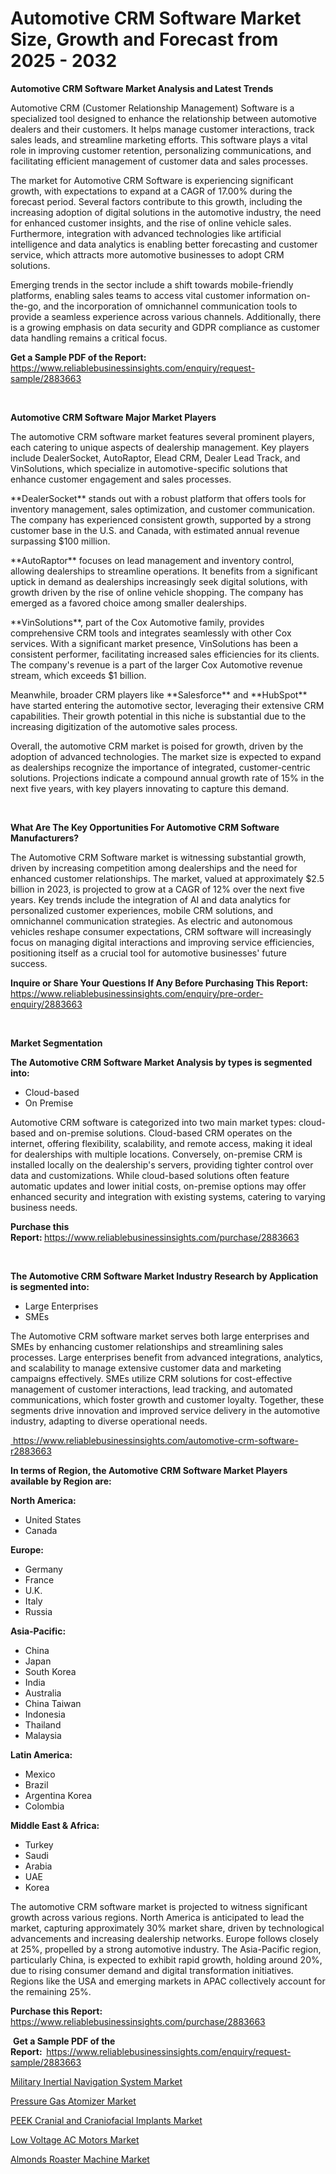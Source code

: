 <p><h1>Automotive CRM Software Market Size, Growth and Forecast from 2025 - 2032</h1></p><p><strong>Automotive CRM Software Market Analysis and Latest Trends</strong></p>
<p><p>Automotive CRM (Customer Relationship Management) Software is a specialized tool designed to enhance the relationship between automotive dealers and their customers. It helps manage customer interactions, track sales leads, and streamline marketing efforts. This software plays a vital role in improving customer retention, personalizing communications, and facilitating efficient management of customer data and sales processes.</p><p>The market for Automotive CRM Software is experiencing significant growth, with expectations to expand at a CAGR of 17.00% during the forecast period. Several factors contribute to this growth, including the increasing adoption of digital solutions in the automotive industry, the need for enhanced customer insights, and the rise of online vehicle sales. Furthermore, integration with advanced technologies like artificial intelligence and data analytics is enabling better forecasting and customer service, which attracts more automotive businesses to adopt CRM solutions.</p><p>Emerging trends in the sector include a shift towards mobile-friendly platforms, enabling sales teams to access vital customer information on-the-go, and the incorporation of omnichannel communication tools to provide a seamless experience across various channels. Additionally, there is a growing emphasis on data security and GDPR compliance as customer data handling remains a critical focus.</p></p>
<p><strong>Get a Sample PDF of the Report:&nbsp;</strong> <a href="https://www.reliablebusinessinsights.com/enquiry/request-sample/2883663?utm_campaign=60&utm_medium=2&utm_source=Github&utm_content=ia&utm_term=13032025&utm_id=automotive-crm-software">https://www.reliablebusinessinsights.com/enquiry/request-sample/2883663</a></p>
<p>&nbsp;</p>
<p><strong>Automotive CRM Software Major Market Players</strong></p>
<p><p>The automotive CRM software market features several prominent players, each catering to unique aspects of dealership management. Key players include DealerSocket, AutoRaptor, Elead CRM, Dealer Lead Track, and VinSolutions, which specialize in automotive-specific solutions that enhance customer engagement and sales processes.</p><p>**DealerSocket** stands out with a robust platform that offers tools for inventory management, sales optimization, and customer communication. The company has experienced consistent growth, supported by a strong customer base in the U.S. and Canada, with estimated annual revenue surpassing $100 million.</p><p>**AutoRaptor** focuses on lead management and inventory control, allowing dealerships to streamline operations. It benefits from a significant uptick in demand as dealerships increasingly seek digital solutions, with growth driven by the rise of online vehicle shopping. The company has emerged as a favored choice among smaller dealerships.</p><p>**VinSolutions**, part of the Cox Automotive family, provides comprehensive CRM tools and integrates seamlessly with other Cox services. With a significant market presence, VinSolutions has been a consistent performer, facilitating increased sales efficiencies for its clients. The company's revenue is a part of the larger Cox Automotive revenue stream, which exceeds $1 billion.</p><p>Meanwhile, broader CRM players like **Salesforce** and **HubSpot** have started entering the automotive sector, leveraging their extensive CRM capabilities. Their growth potential in this niche is substantial due to the increasing digitization of the automotive sales process.</p><p>Overall, the automotive CRM market is poised for growth, driven by the adoption of advanced technologies. The market size is expected to expand as dealerships recognize the importance of integrated, customer-centric solutions. Projections indicate a compound annual growth rate of 15% in the next five years, with key players innovating to capture this demand.</p></p>
<p>&nbsp;</p>
<p><strong>What Are The Key Opportunities For Automotive CRM Software Manufacturers?</strong></p>
<p><p>The Automotive CRM Software market is witnessing substantial growth, driven by increasing competition among dealerships and the need for enhanced customer relationships. The market, valued at approximately $2.5 billion in 2023, is projected to grow at a CAGR of 12% over the next five years. Key trends include the integration of AI and data analytics for personalized customer experiences, mobile CRM solutions, and omnichannel communication strategies. As electric and autonomous vehicles reshape consumer expectations, CRM software will increasingly focus on managing digital interactions and improving service efficiencies, positioning itself as a crucial tool for automotive businesses' future success.</p></p>
<p><strong>Inquire or Share Your Questions If Any Before Purchasing This Report:</strong> <a href="https://www.reliablebusinessinsights.com/enquiry/pre-order-enquiry/2883663?utm_campaign=60&utm_medium=2&utm_source=Github&utm_content=ia&utm_term=13032025&utm_id=automotive-crm-software">https://www.reliablebusinessinsights.com/enquiry/pre-order-enquiry/2883663</a></p>
<p>&nbsp;</p>
<p><strong>Market Segmentation</strong></p>
<p><strong>The Automotive CRM Software Market Analysis by types is segmented into:</strong></p>
<p><ul><li>Cloud-based</li><li>On Premise</li></ul></p>
<p><p>Automotive CRM software is categorized into two main market types: cloud-based and on-premise solutions. Cloud-based CRM operates on the internet, offering flexibility, scalability, and remote access, making it ideal for dealerships with multiple locations. Conversely, on-premise CRM is installed locally on the dealership's servers, providing tighter control over data and customizations. While cloud-based solutions often feature automatic updates and lower initial costs, on-premise options may offer enhanced security and integration with existing systems, catering to varying business needs.</p></p>
<p><strong>Purchase this Report:&nbsp;</strong><a href="https://www.reliablebusinessinsights.com/purchase/2883663?utm_campaign=60&utm_medium=2&utm_source=Github&utm_content=ia&utm_term=13032025&utm_id=automotive-crm-software">https://www.reliablebusinessinsights.com/purchase/2883663</a></p>
<p>&nbsp;</p>
<p><strong>The Automotive CRM Software Market Industry Research by Application is segmented into:</strong></p>
<p><ul><li>Large Enterprises</li><li>SMEs</li></ul></p>
<p><p>The Automotive CRM software market serves both large enterprises and SMEs by enhancing customer relationships and streamlining sales processes. Large enterprises benefit from advanced integrations, analytics, and scalability to manage extensive customer data and marketing campaigns effectively. SMEs utilize CRM solutions for cost-effective management of customer interactions, lead tracking, and automated communications, which foster growth and customer loyalty. Together, these segments drive innovation and improved service delivery in the automotive industry, adapting to diverse operational needs.</p></p>
<p><a href="https://www.reliablebusinessinsights.com/automotive-crm-software-r2883663?utm_campaign=60&utm_medium=2&utm_source=Github&utm_content=ia&utm_term=13032025&utm_id=automotive-crm-software">&nbsp;https://www.reliablebusinessinsights.com/automotive-crm-software-r2883663</a></p>
<p><strong>In terms of Region, the Automotive CRM Software Market Players available by Region are:</strong></p>
<p>
    <p> <strong> North America: </strong>
        <ul>
            <li>United States</li>
            <li>Canada</li>
        </ul>
        </p> 
    <p> <strong> Europe: </strong>
        <ul>
            <li>Germany</li>
            <li>France</li>
            <li>U.K.</li>
            <li>Italy</li>
            <li>Russia</li>
        </ul>
        </p> 
    <p> <strong> Asia-Pacific: </strong>
        <ul>
            <li>China</li>
            <li>Japan</li>
            <li>South Korea</li>
            <li>India</li>
            <li>Australia</li>
            <li>China Taiwan</li>
            <li>Indonesia</li>
            <li>Thailand</li>
            <li>Malaysia</li>
        </ul>
        </p> 
    <p> <strong> Latin America: </strong>
        <ul>
            <li>Mexico</li>
            <li>Brazil</li>
            <li>Argentina Korea</li>
            <li>Colombia</li>
        </ul>
        </p> 
    <p> <strong> Middle East & Africa: </strong>
        <ul>
            <li>Turkey</li>
            <li>Saudi</li>
            <li>Arabia</li>
            <li>UAE</li>
            <li>Korea</li>
        </ul>
    </p>
    </p>
<p><p>The automotive CRM software market is projected to witness significant growth across various regions. North America is anticipated to lead the market, capturing approximately 30% market share, driven by technological advancements and increasing dealership networks. Europe follows closely at 25%, propelled by a strong automotive industry. The Asia-Pacific region, particularly China, is expected to exhibit rapid growth, holding around 20%, due to rising consumer demand and digital transformation initiatives. Regions like the USA and emerging markets in APAC collectively account for the remaining 25%.</p></p>
<p><strong>Purchase this Report: </strong><a href="https://www.reliablebusinessinsights.com/purchase/2883663?utm_campaign=60&utm_medium=2&utm_source=Github&utm_content=ia&utm_term=13032025&utm_id=automotive-crm-software">https://www.reliablebusinessinsights.com/purchase/2883663</a></p>
<p>&nbsp;<strong>Get a Sample PDF of the Report:&nbsp;&nbsp;</strong><a href="https://www.reliablebusinessinsights.com/enquiry/request-sample/2883663?utm_campaign=60&utm_medium=2&utm_source=Github&utm_content=ia&utm_term=13032025&utm_id=automotive-crm-software">https://www.reliablebusinessinsights.com/enquiry/request-sample/2883663</a></p>
<p><strong></strong></p>
<p><p><a href="https://github.com/joubehobock75/Market-Research-Report-List-1/blob/main/military-inertial-navigation-system-market.md?utm_campaign=60&utm_medium=2&utm_source=Github&utm_content=ia&utm_term=13032025&utm_id=automotive-crm-software">Military Inertial Navigation System Market</a></p><p><a href="https://github.com/puhakhommabh/Market-Research-Report-List-1/blob/main/pressure-gas-atomizer-market.md?utm_campaign=60&utm_medium=2&utm_source=Github&utm_content=ia&utm_term=13032025&utm_id=automotive-crm-software">Pressure Gas Atomizer Market</a></p><p><a href="https://github.com/ozolsgasko02/Market-Research-Report-List-1/blob/main/peek-cranial-and-craniofacial-implants-market.md?utm_campaign=60&utm_medium=2&utm_source=Github&utm_content=ia&utm_term=13032025&utm_id=automotive-crm-software">PEEK Cranial and Craniofacial Implants Market</a></p><p><a href="https://github.com/supashcriana/Market-Research-Report-List-1/blob/main/low-voltage-ac-motors-market.md?utm_campaign=60&utm_medium=2&utm_source=Github&utm_content=ia&utm_term=13032025&utm_id=automotive-crm-software">Low Voltage AC Motors Market</a></p><p><a href="https://github.com/gasiorgary79/Market-Research-Report-List-1/blob/main/almonds-roaster-machine-market.md?utm_campaign=60&utm_medium=2&utm_source=Github&utm_content=ia&utm_term=13032025&utm_id=automotive-crm-software">Almonds Roaster Machine Market</a></p></p>